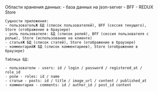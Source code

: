 Области хранения данных: - база данных на json-server - BFF - REDUX Store

    Сущности приложения:
    - пользовательЖ БД (список пользователей), BFF (сессия текущего), Store (отображение в браузере)
    - роль пользователя: БД (список ролей), BFF (сессия пользователя с ролью), Store (использование на клиенте)
    - статьяЖ БД (список статей), Store (отображение в браузере)
    - комментарийЖ БД (список комментариев), Store (отображение в браузере)

    Таблица БД:

    - пользователи - users: id / login / password / registered_at / role_id
    - роли - roles: id / name
    - статьи - posts: id / title / image_url / content / published_at
    - комментарии - comments: id / author_id / post_id content
